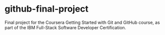 # github-final-project
Final project for the Coursera Getting Started with Git and GitHub course, as part of the IBM Full-Stack Software Developer Certification.
